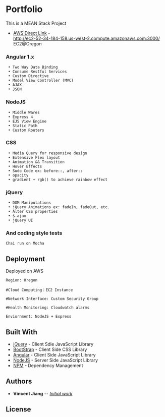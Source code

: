 # Portfolio

This is a MEAN Stack Project 

* [AWS Direct Link](http://ec2-52-34-184-158.us-west-2.compute.amazonaws.com:3000/) - <br>
http://ec2-52-34-184-158.us-west-2.compute.amazonaws.com:3000/ EC2@Oregon

### Angular 1.x

```
 • Two Way Data Binding
 • Consume Restful Services
 • Custom Directive
 • Model View Controller (MVC)
 • AJAX
 • JSON
```


### NodeJS

```
 • Middle Wares
 • Express 4
 • EJS View Engine
 • Static Path
 • Custom Routers
```

### CSS

```
 • Media Query for responsive design
 • Extensive Flex layout
 • Animation && Transition 
 • Hover Effects
 • Sudo Code ex: before::, after::
 • opacity
 • gradient + rgb() to achieve rainbow effect
```

### jQuery

```
 • DOM Manipulations
 • jQuery Animations ex: fadeIn, fadeOut, etc.
 • Alter CSS properties 
 • $.ajax 
 • jQuery UI
```

### And coding style tests

```
Chai run on Mocha
```

## Deployment

Deployed on AWS
```
Region: Oregon

#Cloud Computing：EC2 Instance

#Network Interface: Custom Security Group

#Health Monitoring: Cloudwatch alarms         

Enviornment: NodeJS + Express
```

## Built With

* [jQuery](https://cdnjs.cloudflare.com/ajax/libs/jquery/3.0.0/jquery.js) - Client Sdie JavaScript Library
* [BootStrap](https://maxcdn.bootstrapcdn.com/bootstrap/3.3.7/css/bootstrap.min.css) - Client Side CSS Library
* [Angular](https://code.angularjs.org/1.5.8/angular.js) - Client Side JavaScript Library
* [NodeJS](https://nodejs.org/en/download/) - Server Side JavaScript Library
* [NPM](https://registry.npmjs.org/npm/-/npm-{VERSION}.tgz) - Dependency Management


## Authors

* **Vincent Jiang** -- [*Initial work*](https://github.com/patrickjiang666/Omei)

## License


